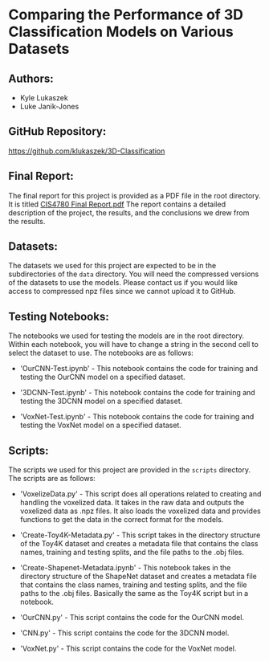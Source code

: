 # Comparing the Performance of 3D Classification Models on Various Datasets

## Authors:
- Kyle Lukaszek
- Luke Janik-Jones

## GitHub Repository:
https://github.com/klukaszek/3D-Classification

## Final Report:
The final report for this project is provided as a PDF file in the root directory. It is titled [CIS4780 Final Report.pdf](https://github.com/klukaszek/3D-Classification/blob/main/CIS4780%20Final%20Report.pdf) The report contains a detailed description of the project, the results, and the conclusions we drew from the results.

## Datasets:
The datasets we used for this project are expected to be in the subdirectories of the `data` directory. You will need the compressed versions of the datasets to use the models. Please contact us if you would like access to compressed npz files since we cannot upload it to GitHub.

## Testing Notebooks:

The notebooks we used for testing the models are in the root directory. Within each notebook, you will have to change a string in the second cell to select the dataset to use. The notebooks are as follows:

- 'OurCNN-Test.ipynb' - This notebook contains the code for training and testing the OurCNN model on a specified dataset.

- '3DCNN-Test.ipynb' - This notebook contains the code for training and testing the 3DCNN model on a specified dataset.

- 'VoxNet-Test.ipynb' - This notebook contains the code for training and testing the VoxNet model on a specified dataset.

## Scripts:
The scripts we used for this project are provided in the `scripts` directory. The scripts are as follows:
- 'VoxelizeData.py' - This script does all operations related to creating and handling the voxelized data. It takes in the raw data and outputs the voxelized data as .npz files. It also loads the voxelized data and provides functions to get the data in the correct format for the models.

- 'Create-Toy4K-Metadata.py' - This script takes in the directory structure of the Toy4K dataset and creates a metadata file that contains the class names, training and testing splits, and the file paths to the .obj files.

- 'Create-Shapenet-Metadata.ipynb' - This notebook takes in the directory structure of the ShapeNet dataset and creates a metadata file that contains the class names, training and testing splits, and the file paths to the .obj files. Basically the same as the Toy4K script but in a notebook.

- 'OurCNN.py' - This script contains the code for the OurCNN model.

- 'CNN.py' - This script contains the code for the 3DCNN model.

- 'VoxNet.py' - This script contains the code for the VoxNet model.
